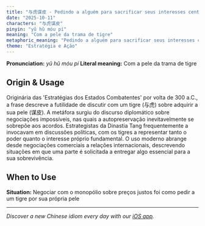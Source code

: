 ```yaml
---
title: "与虎谋皮 - Pedindo a alguém para sacrificar seus interesses centrais"
date: "2025-10-11"
characters: "与虎谋皮"
pinyin: "yǔ hǔ móu pí"
meaning: "Com a pele da trama de tigre"
metaphoric_meaning: "Pedindo a alguém para sacrificar seus interesses centrais"
theme: "Estratégia e Ação"
---
```


**Pronunciation:** *yǔ hǔ móu pí*
**Literal meaning:** Com a pele da trama de tigre

## Origin & Usage

Originária das 'Estratégias dos Estados Combatentes' por volta de 300 a.C., a frase descreve a futilidade de discutir com um tigre (与虎) sobre adquirir a sua pele (谋皮). A metáfora surgiu do discurso diplomático sobre negociações impossíveis, nas quais a autopreservação inevitavelmente se sobrepõe aos acordos. Estrategistas da Dinastia Tang frequentemente a invocavam em discussões políticas, com os tigres a representar tanto o poder quanto o interesse próprio fundamental. O uso moderno abrange desde negociações comerciais a relações internacionais, descrevendo situações em que uma parte é solicitada a entregar algo essencial para a sua sobrevivência.

## When to Use

**Situation:** Negociar com o monopólio sobre preços justos foi como pedir a um tigre por sua própria pele

---

*Discover a new Chinese idiom every day with our [iOS app](https://apps.apple.com/us/app/daily-chinese-idioms/id6740611324).*
